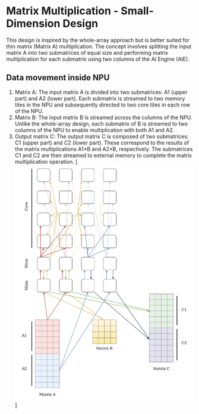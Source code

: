 <!---//===- README.md -----------------------------------------*- Markdown -*-===//
//
// This file is licensed under the Apache License v2.0 with LLVM Exceptions.
// See https://llvm.org/LICENSE.txt for license information.
// SPDX-License-Identifier: Apache-2.0 WITH LLVM-exception
//
// Copyright (C) 2024, Advanced Micro Devices, Inc.
//
//===----------------------------------------------------------------------===//-->

# Matrix Multiplication - Small-Dimension Design
This design is inspired by the whole-array approach but is better suited for thin matrix (Matrix A) multiplication. The concept involves splitting the input matrix A into two submatrices of equal size and performing matrix multiplication for each submatrix using two columns of the AI Engine (AIE).

## Data movement inside NPU

1. Matrix A: The input matrix A is divided into two submatrices: A1 (upper part) and A2 (lower part). Each submatrix is streamed to two memory tiles in the NPU and subsequently directed to two core tiles in each row of the NPU.
2. Matrix B: The input matrix B is streamed across the columns of the NPU. Unlike the whole-array design, each submatrix of B is streamed to two columns of the NPU to enable multiplication with both A1 and A2.
3. Output matrix C: The output matrix C is composed of two submatrices: C1 (upper part) and C2 (lower part). These correspond to the results of the matrix multiplications A1×B and A2×B, respectively. The submatrices C1 and C2 are then streamed to external memory to complete the matrix multiplication operation.
[![data movement diagram](diagram.png)]

